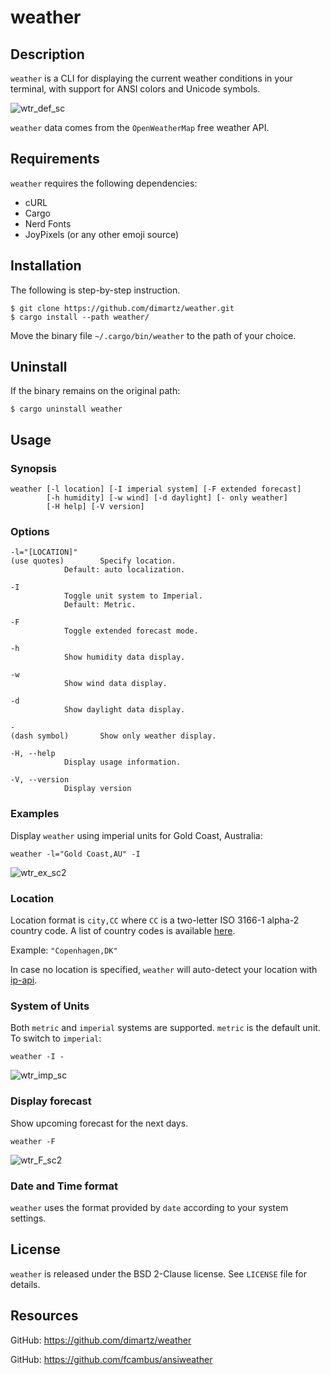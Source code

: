 # weather


## Description

`weather` is a CLI for displaying the current weather conditions in your terminal,
with support for ANSI colors and Unicode symbols.

![wtr_def_sc](https://user-images.githubusercontent.com/98893034/194855543-759d83ba-6ae9-4c9c-a06b-326079fa9c20.png)

`weather` data comes from the `OpenWeatherMap` free weather API.


## Requirements

`weather` requires the following dependencies:

- cURL
- Cargo
- Nerd Fonts
- JoyPixels (or any other emoji source)


## Installation

The following is step-by-step instruction.

```
$ git clone https://github.com/dimartz/weather.git
$ cargo install --path weather/
```
Move the binary file `~/.cargo/bin/weather` to the path of your choice.


## Uninstall

If the binary remains on the original path:
```
$ cargo uninstall weather
```


## Usage

### Synopsis

	weather [-l location] [-I imperial system] [-F extended forecast]
	        [-h humidity] [-w wind] [-d daylight] [- only weather]
	        [-H help] [-V version]

### Options

	-l="[LOCATION]"
	(use quotes)		Specify location.
				Default: auto localization.
	
	-I
				Toggle unit system to Imperial.
				Default: Metric.
	
	-F
				Toggle extended forecast mode.
	
	-h
				Show humidity data display.
	
	-w
				Show wind data display.
		
	-d
				Show daylight data display.
		
	-
	(dash symbol)		Show only weather display.
	
	-H, --help
				Display usage information.
		
	-V, --version
				Display version

### Examples

Display `weather` using imperial units for Gold Coast, Australia:

	weather -l="Gold Coast,AU" -I

![wtr_ex_sc2](https://user-images.githubusercontent.com/98893034/195021751-a7cce47a-87c3-460c-b06d-52fe9ba0da64.png)

### Location

Location format is `city,CC` where `CC` is a two-letter ISO 3166-1 alpha-2 country code.
A list of country codes is available [here][1].

Example: `"Copenhagen,DK"`

In case no location is specified, `weather` will auto-detect your location with [ip-api][2].

### System of Units

Both `metric` and `imperial` systems are supported.
`metric` is the default unit. To switch to `imperial`:

	weather -I -

![wtr_imp_sc](https://user-images.githubusercontent.com/98893034/195007249-8c4dc0ab-21b9-459f-91e5-56c27933c67a.png)

### Display forecast

Show upcoming forecast for the next days.

	weather -F
	
![wtr_F_sc2](https://user-images.githubusercontent.com/98893034/195032657-a6a72305-17a2-4ac4-aebf-82bf4b08c940.png)

### Date and Time format

`weather` uses the format provided by `date` according to your system settings.


## License

`weather` is released under the BSD 2-Clause license. See `LICENSE` file for details.


## Resources

GitHub: https://github.com/dimartz/weather

GitHub: https://github.com/fcambus/ansiweather

[1]: https://www.statdns.com/cctlds/
[2]: https://ip-api.com/
